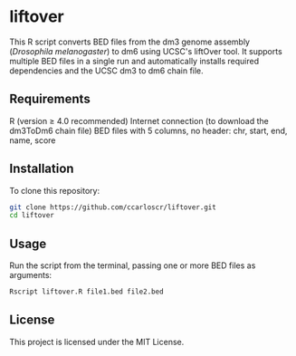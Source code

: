 # liftover

This R script converts BED files from the dm3 genome assembly (*Drosophila melanogaster*) to dm6 using UCSC's liftOver tool. It supports multiple BED files in a single run and automatically installs required dependencies and the UCSC dm3 to dm6 chain file.


## Requirements
R (version ≥ 4.0 recommended)
Internet connection (to download the dm3ToDm6 chain file)
BED files with 5 columns, no header: chr, start, end, name, score


## Installation
To clone this repository:
```bash
git clone https://github.com/ccarloscr/liftover.git
cd liftover
```


## Usage
Run the script from the terminal, passing one or more BED files as arguments:
```bash
Rscript liftover.R file1.bed file2.bed
```


## License
This project is licensed under the MIT License.
